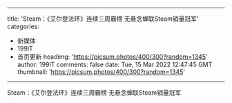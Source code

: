 
---
title: 'Steam：《艾尔登法环》连续三周霸榜 无悬念蝉联Steam销量冠军'
categories: 
 - 新媒体
 - 199IT
 - 首页更新
headimg: 'https://picsum.photos/400/300?random=1345'
author: 199IT
comments: false
date: Tue, 15 Mar 2022 12:47:45 GMT
thumbnail: 'https://picsum.photos/400/300?random=1345'
---

<div>   
Steam：《艾尔登法环》连续三周霸榜 无悬念蝉联Steam销量冠军  
</div>
            